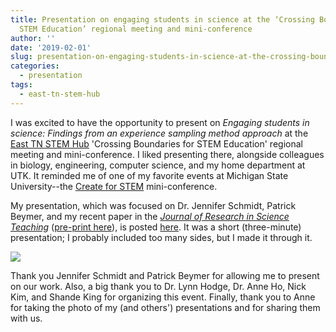 ```yaml
---
title: Presentation on engaging students in science at the ‘Crossing Boundaries for
  STEM Education’ regional meeting and mini-conference
author: ''
date: '2019-02-01'
slug: presentation-on-engaging-students-in-science-at-the-crossing-boundaries-for-stem-education-regional-meeting
categories:
  - presentation
tags:
  - east-tn-stem-hub
---
```


I was excited to have the opportunity to present on *Engaging students in science: Findings from an experience sampling method approach* at the [East TN STEM Hub](https://ceems.utk.edu/) 'Crossing Boundaries for STEM Education' regional meeting and mini-conference. I liked presenting there, alongside colleagues in biology, engineering, computer science, and my home department at UTK. It reminded me of one of my favorite events at Michigan State University--the [Create for STEM](https://create4stem.msu.edu/) mini-conference.

My presentation, which was focused on Dr. Jennifer Schmidt, Patrick Beymer, and my recent paper in the [*Journal of Research in Science Teaching*](https://dx.doi.org/10.1002/tea.21409) ([pre-print here](https://joshuamrosenberg.com/pre-prints/Schmidt_Rosenberg_Beymer_2018_preprint.pdf)), is posted [here](https://joshuamrosenberg.com/east-tn-stem.html#1). It was a short (three-minute) presentation; I probably included too many sides, but I made it through it.

![](/post/2019-02-01-presentation-on-engaging-students-in-science-at-the-crossing-boundaries-for-stem-education-regional-meeting_files/east-tn-stem-rosenberg.jpg)

Thank you Jennifer Schmidt and Patrick Beymer for allowing me to present on our work. Also, a big thank you to Dr. Lynn Hodge, Dr. Anne Ho, Nick Kim, and Shande King for organizing this event. Finally, thank you to Anne for taking the photo of my (and others') presentations and for sharing them with us.
